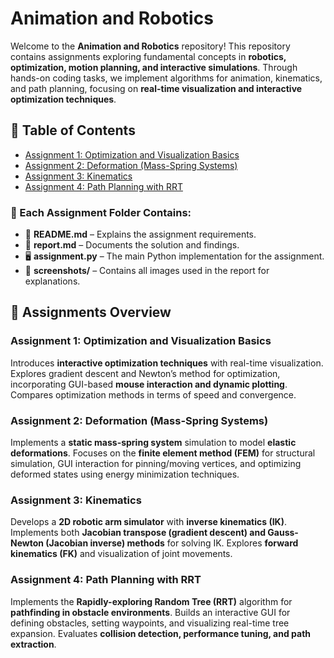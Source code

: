# Animation and Robotics  

Welcome to the **Animation and Robotics** repository! This repository contains assignments exploring fundamental concepts in **robotics, optimization, motion planning, and interactive simulations**. Through hands-on coding tasks, we implement algorithms for animation, kinematics, and path planning, focusing on **real-time visualization and interactive optimization techniques**.  

## 📌 Table of Contents  
- [Assignment 1: Optimization and Visualization Basics](#assignment-1-optimization-and-visualization-basics)  
- [Assignment 2: Deformation (Mass-Spring Systems)](#assignment-2-deformation-mass-spring-systems)  
- [Assignment 3: Kinematics](#assignment-3-kinematics)  
- [Assignment 4: Path Planning with RRT](#assignment-4-path-planning-with-rrt)

### 📂 Each Assignment Folder Contains:  
- 📜 **README.md** – Explains the assignment requirements.  
- 📝 **report.md** – Documents the solution and findings.  
- 🖥️ **assignment.py** – The main Python implementation for the assignment.  
- 📸 **screenshots/** – Contains all images used in the report for explanations.  


## 📘 Assignments Overview   

### Assignment 1: Optimization and Visualization Basics  
Introduces **interactive optimization techniques** with real-time visualization. Explores gradient descent and Newton’s method for optimization, incorporating GUI-based **mouse interaction and dynamic plotting**. Compares optimization methods in terms of speed and convergence.  

### Assignment 2: Deformation (Mass-Spring Systems)  
Implements a **static mass-spring system** simulation to model **elastic deformations**. Focuses on the **finite element method (FEM)** for structural simulation, GUI interaction for pinning/moving vertices, and optimizing deformed states using energy minimization techniques.  

### Assignment 3: Kinematics  
Develops a **2D robotic arm simulator** with **inverse kinematics (IK)**. Implements both **Jacobian transpose (gradient descent) and Gauss-Newton (Jacobian inverse) methods** for solving IK. Explores **forward kinematics (FK)** and visualization of joint movements.  

### Assignment 4: Path Planning with RRT  
Implements the **Rapidly-exploring Random Tree (RRT)** algorithm for **pathfinding in obstacle environments**. Builds an interactive GUI for defining obstacles, setting waypoints, and visualizing real-time tree expansion. Evaluates **collision detection, performance tuning, and path extraction**.  
